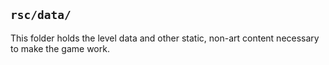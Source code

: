 ## `rsc/data/`

This folder holds the level data and other static, non-art content necessary to
make the game work.
